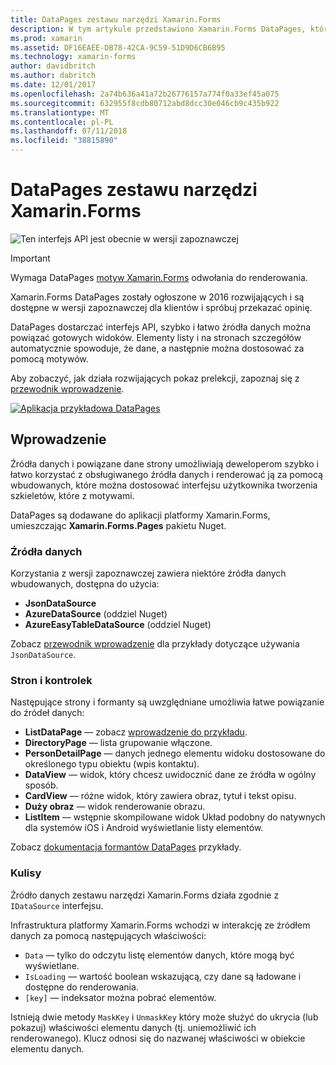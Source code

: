```yaml
---
title: DataPages zestawu narzędzi Xamarin.Forms
description: W tym artykule przedstawiono Xamarin.Forms DataPages, który dostarczać interfejs API, aby szybko i łatwo powiązać gotowych widoków źródła danych.
ms.prod: xamarin
ms.assetid: DF16EAEE-DB78-42CA-9C59-51D9D6CB6B95
ms.technology: xamarin-forms
author: davidbritch
ms.author: dabritch
ms.date: 12/01/2017
ms.openlocfilehash: 2a74b636a41a72b26776157a774f0a33ef45a075
ms.sourcegitcommit: 632955f8cdb80712abd8dcc30e046cb9c435b922
ms.translationtype: MT
ms.contentlocale: pl-PL
ms.lasthandoff: 07/11/2018
ms.locfileid: "38815890"
---
```

# <a name="xamarinforms-datapages"></a>DataPages zestawu narzędzi Xamarin.Forms

![](~/media/shared/preview.png "Ten interfejs API jest obecnie w wersji zapoznawczej")

> [!IMPORTANT]
> Wymaga DataPages [motyw Xamarin.Forms](~/xamarin-forms/user-interface/themes/index.md) odwołania do renderowania.

Xamarin.Forms DataPages zostały ogłoszone w 2016 rozwijających i są dostępne w wersji zapoznawczej dla klientów i spróbuj przekazać opinię.

DataPages dostarczać interfejs API, szybko i łatwo źródła danych można powiązać gotowych widoków. Elementy listy i na stronach szczegółów automatycznie spowoduje, że dane, a następnie można dostosować za pomocą motywów.

Aby zobaczyć, jak działa rozwijających pokaz prelekcji, zapoznaj się z [przewodnik wprowadzenie](get-started.md).

[![](images/demo-sml.png "Aplikacja przykładowa DataPages")](images/demo.png#lightbox "DataPages przykładowej aplikacji")

## <a name="introduction"></a>Wprowadzenie

Źródła danych i powiązane dane strony umożliwiają deweloperom szybko i łatwo korzystać z obsługiwanego źródła danych i renderować ją za pomocą wbudowanych, które można dostosować interfejsu użytkownika tworzenia szkieletów, które z motywami.

DataPages są dodawane do aplikacji platformy Xamarin.Forms, umieszczając **Xamarin.Forms.Pages** pakietu Nuget.

### <a name="data-sources"></a>Źródła danych

Korzystania z wersji zapoznawczej zawiera niektóre źródła danych wbudowanych, dostępna do użycia:

* **JsonDataSource**
* **AzureDataSource** (oddziel Nuget)
* **AzureEasyTableDataSource** (oddziel Nuget)

Zobacz [przewodnik wprowadzenie](get-started.md) dla przykłady dotyczące używania `JsonDataSource`.


### <a name="pages--controls"></a>Stron i kontrolek

Następujące strony i formanty są uwzględniane umożliwia łatwe powiązanie do źródeł danych:

* **ListDataPage** — zobacz [wprowadzenie do przykładu](get-started.md).
* **DirectoryPage** — lista grupowanie włączone.
* **PersonDetailPage** — danych jednego elementu widoku dostosowane do określonego typu obiektu (wpis kontaktu).
* **DataView** — widok, który chcesz uwidocznić dane ze źródła w ogólny sposób.
* **CardView** — różne widok, który zawiera obraz, tytuł i tekst opisu.
* **Duży obraz** — widok renderowanie obrazu.
* **ListItem** — wstępnie skompilowane widok Układ podobny do natywnych dla systemów iOS i Android wyświetlanie listy elementów.

Zobacz [dokumentacja formantów DataPages](controls.md) przykłady.



### <a name="under-the-hood"></a>Kulisy

Źródło danych zestawu narzędzi Xamarin.Forms działa zgodnie z `IDataSource` interfejsu.

Infrastruktura platformy Xamarin.Forms wchodzi w interakcję ze źródłem danych za pomocą następujących właściwości:

* `Data` — tylko do odczytu listę elementów danych, które mogą być wyświetlane.
* `IsLoading` — wartość boolean wskazującą, czy dane są ładowane i dostępne do renderowania.
* `[key]` — indeksator można pobrać elementów.

Istnieją dwie metody `MaskKey` i `UnmaskKey` który może służyć do ukrycia (lub pokazuj) właściwości elementu danych (tj. uniemożliwić ich renderowanego).
Klucz odnosi się do nazwanej właściwości w obiekcie elementu danych.
